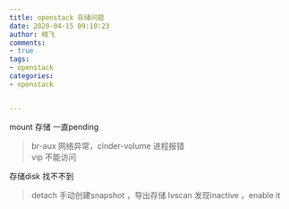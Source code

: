 ```yaml
---
title: openstack 存储问题
date: 2020-04-15 09:10:23
author: 相飞
comments:
- true
tags:
- openstack
categories:
- openstack


---
```



mount 存储 一直pending

> br-aux 网络异常，cinder-volume 进程报错  
> vip 不能访问



存储disk 找不不到

> detach
> 手动创建snapshot ，导出存储
> lvscan 发现inactive ，enable it




